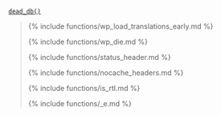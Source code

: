 <p><code><a href="https://developer.wordpress.org/reference/functions/dead_db/">dead_db()</a></code></p>

<blockquote>

{% include functions/wp_load_translations_early.md %}

{% include functions/wp_die.md %}

{% include functions/status_header.md %}

{% include functions/nocache_headers.md %}

{% include functions/is_rtl.md %}

{% include functions/_e.md %}

</blockquote>
